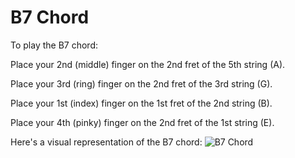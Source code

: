# B7 Chord

To play the B7 chord:

Place your 2nd (middle) finger on the 2nd fret of the 5th string (A).

Place your 3rd (ring) finger on the 2nd fret of the 3rd string (G).

Place your 1st (index) finger on the 1st fret of the 2nd string (B).

Place your 4th (pinky) finger on the 2nd fret of the 1st string (E).

Here's a visual representation of the B7 chord:
![B7 Chord](B7_Chord.png)
